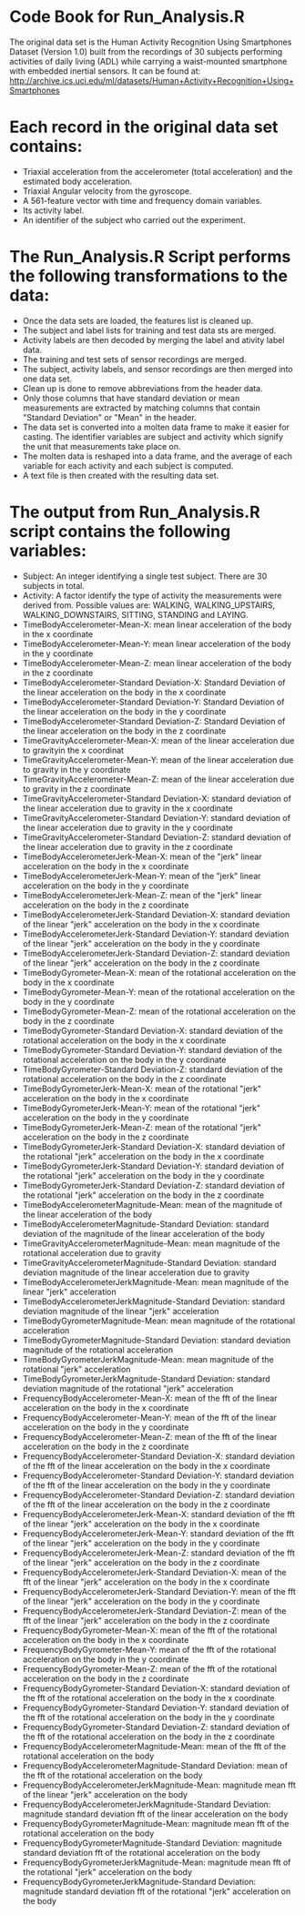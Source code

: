 Code Book for Run_Analysis.R
===============================

The original data set is the Human Activity Recognition Using Smartphones Dataset (Version 1.0) built from the recordings of 30 subjects performing activities of daily living (ADL) while carrying a waist-mounted smartphone with embedded inertial sensors. It can be found at: http://archive.ics.uci.edu/ml/datasets/Human+Activity+Recognition+Using+Smartphones 

Each record in the original data set contains:
======================================

- Triaxial acceleration from the accelerometer (total acceleration) and the estimated body acceleration.
- Triaxial Angular velocity from the gyroscope. 
- A 561-feature vector with time and frequency domain variables. 
- Its activity label. 
- An identifier of the subject who carried out the experiment.

The Run_Analysis.R Script performs the following transformations to the data:
======================================
- Once the data sets are loaded, the features list is cleaned up.
- The subject and label lists for training and test data sts are merged.
- Activity labels are then decoded by merging the label and ativity label data.
- The training and test sets of sensor recordings are merged.
- The subject, activity labels, and sensor recordings are then merged into one data set.
- Clean up is done to remove abbreviations from the header data.
- Only those columns that have standard deviation or mean measurements are extracted
  by matching columns that contain "Standard Deviation" or "Mean" in the header.
- The data set is converted into a molten data frame to make it easier for casting.
  The identifier variables are subject and activity which signify the unit that measurements take place on.
- The molten data is reshaped into a data frame, and the average of each variable for each activity and each 
  subject is computed.
- A text file is then created with the resulting data set.

The output from Run_Analysis.R script contains the following variables:
======================================
- Subject: An integer identifying a single test subject. There are 30 subjects in total.
- Activity: A factor identify the type of activity the measurements were derived from. Possible values are: WALKING, WALKING_UPSTAIRS, WALKING_DOWNSTAIRS, SITTING, STANDING and LAYING.
- TimeBodyAccelerometer-Mean-X: mean linear acceleration of the body in the x coordinate
- TimeBodyAccelerometer-Mean-Y: mean linear acceleration of the body in the y coordinate
- TimeBodyAccelerometer-Mean-Z: mean linear acceleration of the body in the z coordinate
- TimeBodyAccelerometer-Standard Deviation-X: Standard Deviation of the linear acceleration on the body in the x coordinate
- TimeBodyAccelerometer-Standard Deviation-Y: Standard Deviation of the linear acceleration on the body in the y coordinate
- TimeBodyAccelerometer-Standard Deviation-Z: Standard Deviation of the linear acceleration on the body in the z coordinate
- TimeGravityAccelerometer-Mean-X: mean of the linear acceleration due to gravityin the x coordinat
- TimeGravityAccelerometer-Mean-Y: mean of the linear acceleration due to gravity in the y coordinate
- TimeGravityAccelerometer-Mean-Z: mean of the linear acceleration due to gravity in the z coordinate
- TimeGravityAccelerometer-Standard Deviation-X: standard deviation of the linear acceleration due to gravity in the x coordinate
- TimeGravityAccelerometer-Standard Deviation-Y: standard deviation of the linear acceleration due to gravity in the y coordinate
- TimeGravityAccelerometer-Standard Deviation-Z: standard deviation of the linear acceleration due to gravity in the z coordinate
- TimeBodyAccelerometerJerk-Mean-X: mean of the "jerk" linear acceleration on the body in the x coordinate
- TimeBodyAccelerometerJerk-Mean-Y: mean of the "jerk" linear acceleration on the body in the y coordinate
- TimeBodyAccelerometerJerk-Mean-Z: mean of the "jerk" linear acceleration on the body in the z coordinate
- TimeBodyAccelerometerJerk-Standard Deviation-X: standard deviation of the linear "jerk" acceleration on the body in the x coordinate
- TimeBodyAccelerometerJerk-Standard Deviation-Y: standard deviation of the linear "jerk" acceleration on the body in the y coordinate
- TimeBodyAccelerometerJerk-Standard Deviation-Z: standard deviation of the linear "jerk" acceleration on the body in the z coordinate
- TimeBodyGyrometer-Mean-X: mean of the rotational acceleration on the body in the x coordinate
- TimeBodyGyrometer-Mean-Y: mean of the rotational acceleration on the body in the y coordinate
- TimeBodyGyrometer-Mean-Z: mean of the rotational acceleration on the body in the z coordinate
- TimeBodyGyrometer-Standard Deviation-X: standard deviation of the rotational acceleration on the body in the x coordinate
- TimeBodyGyrometer-Standard Deviation-Y: standard deviation of the rotational acceleration on the body in the y coordinate
- TimeBodyGyrometer-Standard Deviation-Z: standard deviation of the rotational acceleration on the body in the z coordinate
- TimeBodyGyrometerJerk-Mean-X: mean of the rotational "jerk" acceleration on the body in the x coordinate
- TimeBodyGyrometerJerk-Mean-Y: mean of the rotational "jerk" acceleration on the body in the y coordinate
- TimeBodyGyrometerJerk-Mean-Z: mean of the rotational "jerk" acceleration on the body in the z coordinate
- TimeBodyGyrometerJerk-Standard Deviation-X: standard deviation of the rotational "jerk" acceleration on the body in the x coordinate
- TimeBodyGyrometerJerk-Standard Deviation-Y: standard deviation of the rotational "jerk" acceleration on the body in the y coordinate
- TimeBodyGyrometerJerk-Standard Deviation-Z: standard deviation of the rotational "jerk" acceleration on the body in the z coordinate
- TimeBodyAccelerometerMagnitude-Mean: mean of the magnitude of the linear acceleration of the body
- TimeBodyAccelerometerMagnitude-Standard Deviation: standard deviation of the magnitude of the linear acceleration of the body 
- TimeGravityAccelerometerMagnitude-Mean: mean magnitude of the rotational acceleration due to gravity
- TimeGravityAccelerometerMagnitude-Standard Deviation: standard deviation magnitude of the linear acceleration due to gravity
- TimeBodyAccelerometerJerkMagnitude-Mean: mean magnitude of the linear "jerk" acceleration 
- TimeBodyAccelerometerJerkMagnitude-Standard Deviation: standard deviation magnitude of the linear "jerk" acceleration 
- TimeBodyGyrometerMagnitude-Mean: mean magnitude of the rotational acceleration 
- TimeBodyGyrometerMagnitude-Standard Deviation: standard deviation magnitude of the rotational acceleration 
- TimeBodyGyrometerJerkMagnitude-Mean: mean magnitude of the rotational "jerk" acceleration  
- TimeBodyGyrometerJerkMagnitude-Standard Deviation: standard deviation magnitude of the rotational "jerk" acceleration 
- FrequencyBodyAccelerometer-Mean-X: mean of the fft of the linear acceleration on the body in the x coordinate
- FrequencyBodyAccelerometer-Mean-Y: mean of the fft of the linear acceleration on the body in the y coordinate
- FrequencyBodyAccelerometer-Mean-Z: mean of the fft of the linear acceleration on the body in the z coordinate
- FrequencyBodyAccelerometer-Standard Deviation-X: standard deviation of the fft of the linear acceleration on the body in the x coordinate
- FrequencyBodyAccelerometer-Standard Deviation-Y: standard deviation of the fft of the linear acceleration on the body in the y coordinate
- FrequencyBodyAccelerometer-Standard Deviation-Z: standard deviation of the fft of the linear acceleration on the body in the z coordinate
- FrequencyBodyAccelerometerJerk-Mean-X: standard deviation of the fft of the linear "jerk" acceleration on the body in the x coordinate
- FrequencyBodyAccelerometerJerk-Mean-Y: standard deviation of the fft of the linear "jerk" acceleration on the body in the y coordinate
- FrequencyBodyAccelerometerJerk-Mean-Z: standard deviation of the fft of the linear "jerk" acceleration on the body in the z coordinate
- FrequencyBodyAccelerometerJerk-Standard Deviation-X: mean of the fft of the linear "jerk" acceleration on the body in the x coordinate
- FrequencyBodyAccelerometerJerk-Standard Deviation-Y: mean of the fft of the linear "jerk" acceleration on the body in the y coordinate
- FrequencyBodyAccelerometerJerk-Standard Deviation-Z: mean of the fft of the linear "jerk" acceleration on the body in the z coordinate
- FrequencyBodyGyrometer-Mean-X: mean of the fft of the rotational acceleration on the body in the x coordinate
- FrequencyBodyGyrometer-Mean-Y: mean of the fft of the rotational acceleration on the body in the y coordinate
- FrequencyBodyGyrometer-Mean-Z: mean of the fft of the rotational acceleration on the body in the z coordinate
- FrequencyBodyGyrometer-Standard Deviation-X: standard deviation of the fft of the rotational acceleration on the body in the x coordinate
- FrequencyBodyGyrometer-Standard Deviation-Y: standard deviation of the fft of the rotational acceleration on the body in the y coordinate
- FrequencyBodyGyrometer-Standard Deviation-Z: standard deviation of the fft of the rotational acceleration on the body in the z coordinate
- FrequencyBodyAccelerometerMagnitude-Mean: mean of the fft of the rotational acceleration on the body
- FrequencyBodyAccelerometerMagnitude-Standard Deviation: mean of the fft of the rotational acceleration on the body
- FrequencyBodyAccelerometerJerkMagnitude-Mean: magnitude mean fft of the linear "jerk" acceleration on the body
- FrequencyBodyAccelerometerJerkMagnitude-Standard Deviation: magnitude standard deviation fft of the linear acceleration on the body
- FrequencyBodyGyrometerMagnitude-Mean: magnitude mean fft of the rotational acceleration on the body
- FrequencyBodyGyrometerMagnitude-Standard Deviation: magnitude standard deviation fft of the rotational acceleration on the body
- FrequencyBodyGyrometerJerkMagnitude-Mean: magnitude mean fft of the rotational "jerk" acceleration on the body
- FrequencyBodyGyrometerJerkMagnitude-Standard Deviation: magnitude standard deviation fft of the rotational "jerk" acceleration on the body
